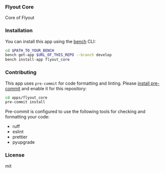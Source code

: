 ### Flyout Core

Core of Flyout

### Installation

You can install this app using the [bench](https://github.com/frappe/bench) CLI:

```bash
cd $PATH_TO_YOUR_BENCH
bench get-app $URL_OF_THIS_REPO --branch develop
bench install-app flyout_core
```

### Contributing

This app uses `pre-commit` for code formatting and linting. Please [install pre-commit](https://pre-commit.com/#installation) and enable it for this repository:

```bash
cd apps/flyout_core
pre-commit install
```

Pre-commit is configured to use the following tools for checking and formatting your code:

- ruff
- eslint
- prettier
- pyupgrade

### License

mit
